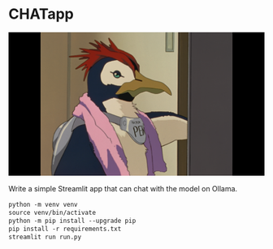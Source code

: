 # CHATapp

<div align="center"><img src="penpen.png"></div>

Write a simple Streamlit app that can chat with the model on Ollama.

```shell
python -m venv venv
source venv/bin/activate
python -m pip install --upgrade pip
pip install -r requirements.txt
streamlit run run.py
```